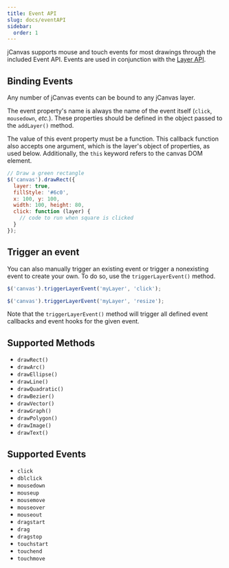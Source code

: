```yaml
---
title: Event API
slug: docs/eventAPI
sidebar:
  order: 1
---
```


jCanvas supports mouse and touch events for most drawings through the included Event API. Events are used in conjunction with the [Layer API](/jcanvas/docs/layerAPI/).

## Binding Events

Any number of jCanvas events can be bound to any jCanvas layer.

The event property's name is always the name of the event itself (`click`, `mousedown`, _etc._). These properties should be defined in the object passed to the `addLayer()` method.

The value of this event property must be a function. This callback function also accepts one argument, which is the layer's object of properties, as used below. Additionally, the `this` keyword refers to the canvas DOM element.

```js
// Draw a green rectangle
$('canvas').drawRect({
  layer: true,
  fillStyle: '#6c0',
  x: 100, y: 100,
  width: 100, height: 80,
  click: function (layer) {
    // code to run when square is clicked
  }
});
```

## Trigger an event

You can also manually trigger an existing event or trigger a nonexisting event to create your own. To do so, use the `triggerLayerEvent()` method.

```js
$('canvas').triggerLayerEvent('myLayer', 'click');
```

```js
$('canvas').triggerLayerEvent('myLayer', 'resize');
```

Note that the `triggerLayerEvent()` method will trigger all defined event callbacks and event hooks for the given event.

## Supported Methods

- `drawRect()`
- `drawArc()`
- `drawEllipse()`
- `drawLine()`
- `drawQuadratic()`
- `drawBezier()`
- `drawVector()`
- `drawGraph()`
- `drawPolygon()`
- `drawImage()`
- `drawText()`

## Supported Events

- `click`
- `dblclick`
- `mousedown`
- `mouseup`
- `mousemove`
- `mouseover`
- `mouseout`
- `dragstart`
- `drag`
- `dragstop`
- `touchstart`
- `touchend`
- `touchmove`
